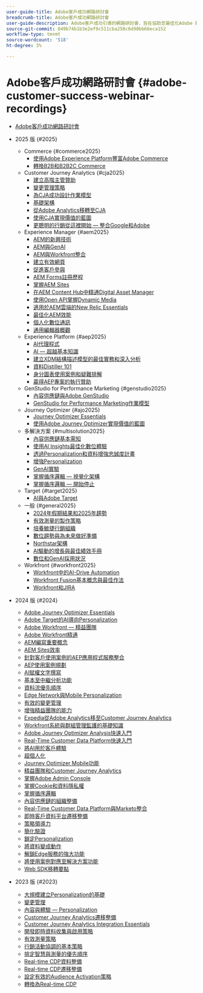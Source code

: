 ```yaml
---
user-guide-title: Adobe客戶成功網路研討會
breadcrumb-title: Adobe客戶成功網路研討會
user-guide-description: Adobe客戶成功引導的網路研討會，旨在協助您最佳化Adobe Experience Cloud投資。 獲得有價值的深入分析，以最大化價值並提高Adobe解決方案的採用率。
source-git-commit: 049b74b1b3e2ef9c511cba258c6d98bb60eca152
workflow-type: tm+mt
source-wordcount: '518'
ht-degree: 3%

---
```



# Adobe客戶成功網路研討會 {#adobe-customer-success-webinar-recordings}

+ [Adobe客戶成功網路研討會](overview.md)
+ 2025 版 {#2025}
   + Commerce {#commerce2025}
      + [使用Adobe Experience Platform豐富Adobe Commerce](2025/enriching-adobe-commerce.md)
      + [轉換B2B和B2B2C Commerce](2025/transforming-b2b-commerce.md)
   + Customer Journey Analytics {#cja2025}
      + [建立高階主管贊助](2025/cja-success.md)
      + [變更管理策略](2025/cja-adoption.md)
      + [為CJA成功設計作業模型](2025/cja-operating-model.md)
      + [基礎架構](2025/cja-vision.md)
      + [從Adobe Analytics移轉至CJA](2025/analytics-to-cja-migration.md)
      + [使用CJA實現價值的藍圖](2025/roadmap-to-value-cja.md)
      + [更聰明的行銷從這裡開始 — 整合Google和Adobe](2025/smarter-marketing-starts-here-integrating-google-and-adobe.md)
   + Experience Manager {#aem2025}
      + [AEM的新興技術](2025/personalized-experiences-aem.md)
      + [AEM與GenAI](2025/aem-genai.md)
      + [AEM與Workfront整合](2025/aem-workfront-integration.md)
      + [建立有效網頁](2025/build-effective-web-pages.md)
      + [促進客戶參與](2025/driving-customer-engagement.md)
      + [AEM Forms註冊歷程](2025/payer-enrollment-journey.md)
      + [掌握AEM Sites](2025/mastering-aem-sites.md)
      + [在AEM Content Hub中精通Digital Asset Manager](2025/mastering-dam-aem-content-hub.md)
      + [使用Open API掌握Dynamic Media](2025/dynamic-media-open-ai.md)
      + [適用於AEM雲端的New Relic Essentials](2025/new-relic-essentials-aem-cloud.md)
      + [最佳化AEM效能](2025/optimize-aem-performance.md)
      + [個人化數位通訊](2025/personalize-digital-communications.md)
      + [通用編輯器概觀](2025/modern-aem-authoring.md)
   + Experience Platform {#aep2025}
      + [AI代理程式](2025/ai-agents.md)
      + [AI — 超越基本知識](2025/ai-beyond-basics.md)
      + [建立XDM結構描述模型的最佳實務和深入分析](2025/model-xdm-schemas.md)
      + [資料Distiller 101](2025/data-distiller-101.md)
      + [身分圖表使用案例和疑難排解](2025/identity-graph.md)
      + [贏得AEP專案的執行贊助](2025/exec-sponsorship-aep-projects.md)
   + GenStudio for Performance Marketing {#genstudio2025}
      + [內容供應鏈與Adobe GenStudio](2025/csc-gen-studio.md)
      + [GenStudio for Performance Marketing作業模型](2025/genstudio-for-performance-marketing-operating-model.md)
   + Journey Optimizer {#ajo2025}
      + [Journey Optimizer Essentials](2025/journey-optimizer-essentials.md)
      + [使用Adobe Journey Optimizer實現價值的藍圖](2025/ajo-roadmap-to-value.md)
   + 多解決方案 {#multisolution2025}
      + [內容供應鏈基本需知](2025/content-supply-chain-basics.md)
      + [使用AI Insights最佳化數位體驗](2025/accelerating-digital-experience-optimization.md)
      + [透過Personalization和資料增強忠誠度計畫](2025/enhance-loyalty-programs.md)
      + [增強Personalization](2025/enhancing-personalization.md)
      + [GenAI實驗](2025/gen-ai-experimentation.md)
      + [掌握循序邏輯 — 視覺化架構](2025/mastering-sequential-logic.md)
      + [掌握循序邏輯 — 開始停止](2025/sequential-logic-start-stop.md)
   + Target {#target2025}
      + [AI與Adobe Target](2025/ai-adobe-target.md)
   + 一般 {#general2025}
      + [2024年假期結果和2025年趨勢](2025/adobe-digital-insights.md)
      + [有效測量的製作策略](2025/impactful-insights.md)
      + [培養敏捷行銷組織](2025/agile-marketing-organization.md)
      + [數位趨勢與為未來做好準備](2025/digital-trends-preparing-future.md)
      + [Northstar架構](2025/northstar-architecture.md)
      + [AI驅動的增長與最佳績效手冊](2025/ai-driven-growth.md)
      + [數位和GenAI採用狀況](2025/state-of-digital-and-genai-adoption-webinar.md)
   + Workfront {#workfront2025}
      + [Workfront中的AI-Drive Automation](2025/unlock-efficiency-ai-drive-automation-workfront.md)
      + [Workfront Fusion基本概念與最佳作法](2025/adobe-workfront-fusion-best-practices.md)
      + [Workfront和JIRA](2025/workfront-and-jira.md)

+ 2024 版 {#2024}
   + [Adobe Journey Optimizer Essentials](2024/ajo-essentials.md)
   + [Adobe Target的AI導向Personalization](2024/ai-personalization.md)
   + [Adobe Workfront — 精益團隊](2024/workfront-lean-teams.md)
   + [Adobe Workfront精通](2024/workfront-mastery.md)
   + [AEM編寫重要概念](2024/aem-authoring-concepts.md)
   + [AEM Sites效率](2024/aem-sites-efficiencies.md)
   + [針對客戶使用案例的AEP應用程式服務整合](2024/aep-apps-services-integrations.md)
   + [AEP使用案例規劃](2024/aep-use-case-planning.md)
   + [AI賦權文字撰寫](2024/ai-copywriting.md)
   + [基本至中繼分析功能](2024/basic-to-intermediate-analysis-capabilities.md)
   + [資料流優先順序](2024/data-stream-prioritization.md)
   + [Edge Network與Mobile Personalization](2024/edge-network-mobile-personalization.md)
   + [有效的變更管理](2024/effective-change-management.md)
   + [增強精益團隊的能力](2024/empowering-lean-teams.md)
   + [Expedia從Adobe Analytics移至Customer Journey Analytics](2024/expedia-aa-to-cja.md)
   + [Workfront系統與群組管理監護的基礎知識](2024/workfront-admin-guardianship.md)
   + [Adobe Journey Optimizer Analysis快速入門](2024/getting-started-ajo-analysis.md)
   + [Real-Time Customer Data Platform快速入門](2024/getting-started-rtcdp.md)
   + [將AI用於客戶體驗](2024/ai-customer-experience.md)
   + [超個人化](2024/hyperpersonalization.md)
   + [Journey Optimizer Mobile功能](2024/journey-optimizer-mobile-capabilities.md)
   + [精益團隊和Customer Journey Analytics](2024/lean-teams-cja.md)
   + [掌握Adobe Admin Console](2024/adobe-admin-console.md)
   + [掌握Cookie和資料隱私權](2024/mastering-cookies-data-privacy.md)
   + [掌握循序邏輯](2024/sequential-logic.md)
   + [內容供應鏈的組織整備](2024/organizational-readiness-content-supply-chain.md)
   + [Real-Time Customer Data Platform與Marketo整合](2024/aep-marketo-integration.md)
   + [即時客戶資料平台遷移整備](2024/rtcdp-migration-readiness.md)
   + [策略領導力](2024/strategic-leadership.md)
   + [簡化驗證](2024/streamline-authentication.md)
   + [鎖定Personalization](2024/target-personalization.md)
   + [將資料變成動作](2024/turning-data-into-action.md)
   + [解鎖Edge服務的強大功能](2024/edge-delivery-services.md)
   + [將使用案例對應至解決方案功能](2024/use-case-mapping.md)
   + [Web SDK移轉要點](2024/web-sdk-migration.md)

+ 2023 版 {#2023}
   + [大規模建立Personalization的基礎](2023/personalization-at-scale.md)
   + [變更管理](2023/change-management.md)
   + [內容與體驗 — Personalization](2023/content-experiences-personalization.md)
   + [Customer Journey Analytics遷移整備](2023/cja-migration-readiness.md)
   + [Customer Journey Analytics Integration Essentials](2023/cja-integration-essentials.md)
   + [開發即時資料收集與啟用策略](2023/data-collection-activation-strategy.md)
   + [有效測量策略](2023/measurement-strategy.md)
   + [行銷活動協調的基本策略](2023/foundational-strategy-campaign.md)
   + [排定智慧與測量的優先順序](2023/intelligence-and-measurement.md)
   + [Real-time CDP資料整備](2023/rtcdp-migration-data-readiness.md)
   + [Real-time CDP遷移整備](2023/rtcdp-migration-readiness.md)
   + [設定有效的Audience Activation策略](2023/audience-activation.md)
   + [轉換為Real-time CDP](2023/aam-to-rtcdp.md)
